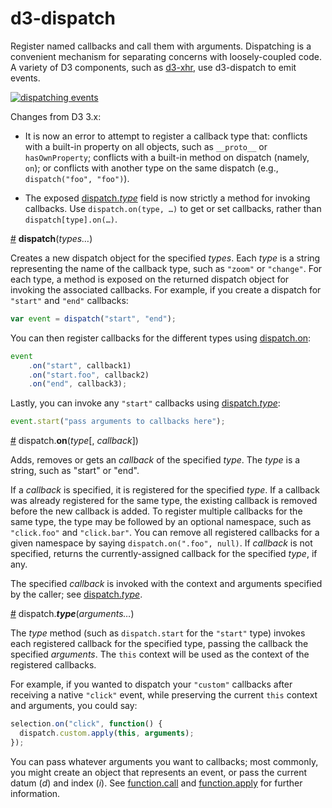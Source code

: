 # d3-dispatch

Register named callbacks and call them with arguments. Dispatching is a convenient mechanism for separating concerns with loosely-coupled code. A variety of D3 components, such as [d3-xhr](https://github.com/d3/d3-xhr), use d3-dispatch to emit events.

[![dispatching events](http://bl.ocks.org/mbostock/raw/5872848/thumbnail.png)](http://bl.ocks.org/mbostock/5872848)

Changes from D3 3.x:

* It is now an error to attempt to register a callback type that: conflicts with a built-in property on all objects, such as `__proto__` or `hasOwnProperty`; conflicts with a built-in method on dispatch (namely, `on`); or conflicts with another type on the same dispatch (e.g., `dispatch("foo", "foo")`).

* The exposed [dispatch.*type*](#type) field is now strictly a method for invoking callbacks. Use `dispatch.on(type, …)` to get or set callbacks, rather than `dispatch[type].on(…)`.

<a name="dispatch" href="#dispatch">#</a> <b>dispatch</b>(<i>types…</i>)

Creates a new dispatch object for the specified *types*. Each *type* is a string representing the name of the callback type, such as `"zoom"` or `"change"`. For each type, a method is exposed on the returned dispatch object for invoking the associated callbacks. For example, if you create a dispatch for `"start"` and `"end"` callbacks:

```js
var event = dispatch("start", "end");
```

You can then register callbacks for the different types using [dispatch.on](#on):

```js
event
    .on("start", callback1)
    .on("start.foo", callback2)
    .on("end", callback3);
```

Lastly, you can invoke any `"start"` callbacks using [dispatch.*type*](#type):

```js
event.start("pass arguments to callbacks here");
```

<a name="on" href="#on">#</a> dispatch.<b>on</b>(<i>type</i>[, <i>callback</i>])

Adds, removes or gets an *callback* of the specified *type*. The *type* is a string, such as "start" or "end".

If a *callback* is specified, it is registered for the specified *type*. If a callback was already registered for the same type, the existing callback is removed before the new callback is added. To register multiple callbacks for the same type, the type may be followed by an optional namespace, such as `"click.foo"` and `"click.bar"`. You can remove all registered callbacks for a given namespace by saying `dispatch.on(".foo", null)`. If *callback* is not specified, returns the currently-assigned callback for the specified *type*, if any.

The specified *callback* is invoked with the context and arguments specified by the caller; see [dispatch.*type*](#type).

<a name="type" href="#type">#</a> dispatch.<b>*type*</b>(<i>arguments…</i>)

The *type* method (such as `dispatch.start` for the `"start"` type) invokes each registered callback for the specified type, passing the callback the specified *arguments*. The `this` context will be used as the context of the registered callbacks.

For example, if you wanted to dispatch your `"custom"` callbacks after receiving a native `"click"` event, while preserving the current `this` context and arguments, you could say:

```js
selection.on("click", function() {
  dispatch.custom.apply(this, arguments);
});
```

You can pass whatever arguments you want to callbacks; most commonly, you might create an object that represents an event, or pass the current datum (*d*) and index (*i*). See [function.call](https://developer.mozilla.org/en/JavaScript/Reference/Global_Objects/Function/Call) and [function.apply](https://developer.mozilla.org/en/JavaScript/Reference/Global_Objects/Function/Apply) for further information.
